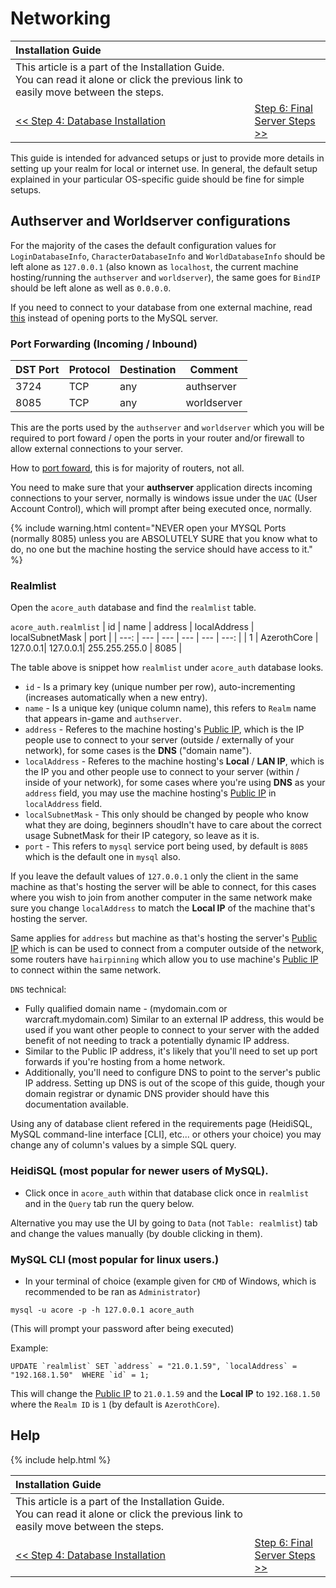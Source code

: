 # Networking

| Installation Guide                                                                                                                   |                                                     |
| :----------------------------------------------------------------------------------------------------------------------------------- | :-------------------------------------------------- |
| This article is a part of the Installation Guide. You can read it alone or click the previous link to easily move between the steps. |
| [<< Step 4: Database Installation](database-installation)                                                                            | [Step 6: Final Server Steps >>](final-server-steps) |

This guide is intended for advanced setups or just to provide more details in setting up your realm for local or internet use. In general, the default setup explained in your particular OS-specific guide should be fine for simple setups.

## Authserver and Worldserver configurations

For the majority of the cases the default configuration values for `LoginDatabaseInfo`, `CharacterDatabaseInfo` and `WorldDatabaseInfo` should be left alone as `127.0.0.1` (also known as `localhost`, the current machine hosting/running the `authserver` and `worldserver`), the same goes for `BindIP` should be left alone as well as `0.0.0.0`.

If you need to connect to your database from one external machine, read [this](https://www.enovision.net/mysql-ssh-tunnel-heidisql) instead of opening ports to the MySQL server.

### Port Forwarding (Incoming / Inbound)

| DST Port | Protocol | Destination | Comment     |
| -------- | -------- | ----------- | ----------- |
| 3724     | TCP      | any         | authserver  |
| 8085     | TCP      | any         | worldserver |

This are the ports used by the `authserver` and `worldserver` which you will be required to port foward / open the ports in your router and/or firewall to allow external connections to your server.

How to [port foward](https://portforward.com), this is for majority of routers, not all.

You need to make sure that your **authserver** application directs incoming connections to your server, normally is windows issue under the `UAC` (User Account Control), which will prompt after being executed once, normally.

{% include warning.html content="NEVER open your MYSQL Ports (normally 8085) unless you are ABSOLUTELY SURE that you know what to do, no one but the machine hosting the service should have access to it." %}


### Realmlist

Open the `acore_auth` database and find the `realmlist` table. 

`acore_auth.realmlist`
| id | name | address | localAddress | localSubnetMask | port |
| ---: | --- | --- | --- | --- | ---: |
| 1 | AzerothCore | 127.0.0.1| 127.0.0.1| 255.255.255.0 | 8085 |

The table above is snippet how `realmlist` under `acore_auth` database looks.

- `id` - Is a primary key (unique number per row), auto-incrementing (increases automatically when a new entry).
- `name` - Is a unique key (unique column name), this refers to `Realm` name that appears in-game and `authserver`.
- `address` - Referes to the machine hosting's [Public IP](http://www.whatismyip.com/), which is the IP people use to connect to your server (outside / externally of your network), for some cases is the **DNS** ("domain name").
- `localAddress` - Referes to the machine hosting's **Local** / **LAN IP**, which is the IP you and other people use to connect to your server (within / inside of your network), for some cases where you're using **DNS** as your `address` field, you may use the machine hosting's [Public IP](http://www.whatismyip.com/) in `localAddress` field.
- `localSubnetMask` - This only should be changed by people who know what they are doing, beginners shoudln't have to care about the correct usage SubnetMask for their IP category, so leave as it is.
- `port` - This refers to `mysql` service port being used, by default is `8085` which is the default one in `mysql` also.

If you leave the default values of `127.0.0.1` only the client in the same machine as that's hosting the server will be able to connect, for this cases where you wish to join from another computer in the same network make sure you change `localAddress` to match the **Local IP** of the machine that's hosting the server.

Same applies for `address` but machine as that's hosting the server's [Public IP](http://www.whatismyip.com/) which is can be used to connect from a computer outside of the network, some routers have `hairpinning` which allow you to use machine's [Public IP](http://www.whatismyip.com/) to connect within the same network.

`DNS` technical:
- Fully qualified domain name - (mydomain.com or warcraft.mydomain.com) Similar to an external IP address, this would be used if you want other people to connect to your server with the added benefit of not needing to track a potentially dynamic IP address.
- Similar to the Public IP address, it's likely that you'll need to set up port forwards if you're hosting from a home network.
- Additionally, you'll need to configure DNS to point to the server's public IP address. Setting up DNS is out of the scope of this guide, though your domain registrar or dynamic DNS provider should have this documentation available.


Using any of database client refered in the requirements page (HeidiSQL, MySQL command-line interface [CLI], etc... or others your choice) you may change any of column's values by a simple SQL query.

### HeidiSQL (most popular for newer users of MySQL).
- Click once in `acore_auth` within that database click once in `realmlist` and in the `Query` tab run the query below.

Alternative you may use the UI by going to `Data` (not `Table: realmlist`) tab and change the values manually (by double clicking in them).

### MySQL CLI (most popular for linux users.)
- In your terminal of choice (example given for `CMD` of Windows, which is recommended to be ran as `Administrator`) 

`mysql -u acore -p -h 127.0.0.1 acore_auth`

(This will prompt your password after being executed)

Example:

```
UPDATE `realmlist` SET `address` = "21.0.1.59", `localAddress` = "192.168.1.50"  WHERE `id` = 1;
```

This will change the [Public IP](http://www.whatismyip.com/) to `21.0.1.59` and the **Local IP** to `192.168.1.50` where the `Realm ID` is `1` (by default is `AzerothCore`).

## Help

{% include help.html %}

| Installation Guide                                                                                                                   |                                                     |
| :----------------------------------------------------------------------------------------------------------------------------------- | :-------------------------------------------------- |
| This article is a part of the Installation Guide. You can read it alone or click the previous link to easily move between the steps. |
| [<< Step 4: Database Installation](database-installation)                                                                            | [Step 6: Final Server Steps >>](final-server-steps) |

